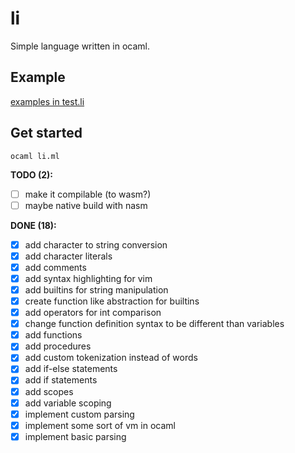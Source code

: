 # li

Simple language written in ocaml.

## Example

[examples in test.li](test.li)

## Get started

```console
ocaml li.ml
```

<!-- TODOS -->

**TODO (2):**

- [ ] make it compilable (to wasm?)
- [ ] maybe native build with nasm

**DONE (18):**

- [x] add character to string conversion
- [x] add character literals
- [x] add comments
- [x] add syntax highlighting for vim
- [x] add builtins for string manipulation
- [x] create function like abstraction for builtins
- [x] add operators for int comparison
- [x] change function definition syntax to be different than variables
- [x] add functions
- [x] add procedures
- [x] add custom tokenization instead of words
- [x] add if-else statements
- [x] add if statements
- [x] add scopes
- [x] add variable scoping
- [x] implement custom parsing
- [x] implement some sort of vm in ocaml
- [x] implement basic parsing
<!-- ENDTODOS -->
